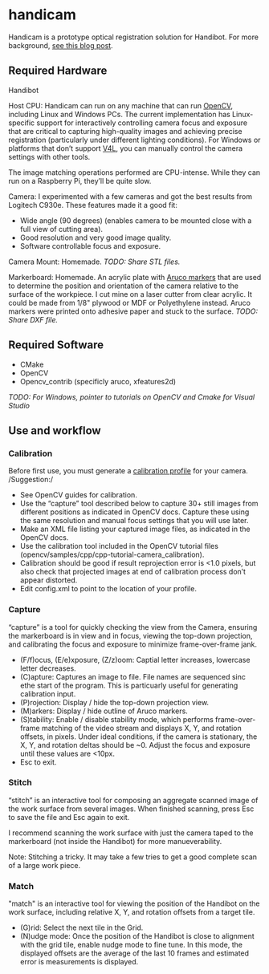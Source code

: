 # handicam

Handicam is a prototype optical registration solution for Handibot. For more background, [see this blog post](http://www.kylescholz.com/wp/handicam-optical-registration-for-handibot/).

## Required Hardware

Handibot

Host CPU: Handicam can run on any machine that can run [OpenCV](http://www.opencv.org/), including Linux and Windows PCs. The current implementation has Linux-specific support for interactively controlling camera focus and exposure that are critical to capturing high-quality images and achieving precise registration (particularly under different lighting conditions). For Windows or platforms that don’t support [V4L](https://en.wikipedia.org/wiki/Video4Linux), you can manually control the camera settings with other tools.

The image matching operations performed are CPU-intense. While they can run on a Raspberry Pi, they’ll be quite slow.

Camera: I experimented with a few cameras and got the best results from Logitech C930e. These features made it a good fit:
* Wide angle (90 degrees) (enables camera to be mounted close with a full view of cutting area).
* Good resolution and very good image quality.
* Software controllable focus and exposure.

Camera Mount: Homemade. *TODO: Share STL files.*

Markerboard: Homemade. An acrylic plate with [Aruco markers](https://docs.opencv.org/3.1.0/d5/dae/tutorial_aruco_detection.html) that are used to determine the position and orientation of the camera relative to the surface of the workpiece. I cut mine on a laser cutter from clear acrylic. It could be made from 1/8" plywood or MDF or Polyethylene instead. Aruco markers were printed onto adhesive paper and stuck to the surface. *TODO: Share DXF file.*

## Required Software
* CMake
* OpenCV
* Opencv_contrib (specificly aruco, xfeatures2d)

*TODO: For Windows, pointer to tutorials on OpenCV and Cmake for Visual Studio*

## Use and workflow

### Calibration

Before first use, you must generate a [calibration profile](https://docs.opencv.org/3.1.0/d4/d94/tutorial_camera_calibration.html) for your camera. /Suggestion:/
* See OpenCV guides for calibration.
* Use the “capture” tool described below to capture 30+ still images from different positions as indicated in OpenCV docs. Capture these using the same resolution and manual focus settings that you will use later.
* Make an XML file listing your captured image files, as indicated in the OpenCV docs.
* Use the calibration tool included in the OpenCV tutorial files (opencv/samples/cpp/cpp-tutorial-camera_calibration).
* Calibration should be good if result reprojection error is <1.0 pixels, but also check that projected images at end of calibration process don’t appear distorted.
* Edit config.xml to point to the location of your profile.

### Capture

“capture” is a tool for quickly checking the view from the Camera, ensuring the markerboard is in view and in focus, viewing the top-down projection, and calibrating the focus and exposure to minimize frame-over-frame jank.
* (F/f)ocus, (E/e)xposure, (Z/z)oom: Captial letter increases, lowercase letter decreases.
* (C)apture: Captures an image to file. File names are sequenced sinc ethe start of the program. This is particuarly useful for generating calibration input.
* (P)rojection: Display / hide the top-down projection view.
* (M)arkers: Display / hide outline of Aruco markers.
* (S)tability: Enable / disable stability mode, which performs frame-over-frame matching of the video stream and displays X, Y, and rotation offsets, in pixels. Under ideal conditions, if the camera is stationary, the X, Y, and rotation deltas should be ~0. Adjust the focus and exposure until these values are <10px.
* Esc to exit.

### Stitch

“stitch” is an interactive tool for composing an aggregate scanned image of the work surface from several images. When finished scanning, press Esc to save the file and Esc again to exit.

I recommend scanning the work surface with just the camera taped to the markerboard (not inside the Handibot) for more manueverability.

Note: Stitching a tricky. It may take a few tries to get a good complete scan of a large work piece.

### Match

"match" is an interactive tool for viewing the position of the Handibot on the work surface, including relative X, Y, and rotation offsets from a target tile.
* (G)rid: Select the next tile in the Grid.
* (N)udge mode: Once the position of the Handibot is close to alignment with the grid tile, enable nudge mode to fine tune. In this mode, the displayed offsets are the average of the last 10 frames and estimated error is measurements is displayed.

